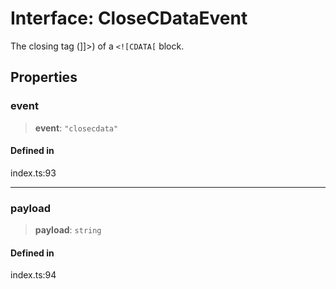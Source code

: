 # Interface: CloseCDataEvent

The closing tag (]]>) of a `<![CDATA[` block.

## Properties

### event

> **event**: `"closecdata"`

#### Defined in

index.ts:93

***

### payload

> **payload**: `string`

#### Defined in

index.ts:94
